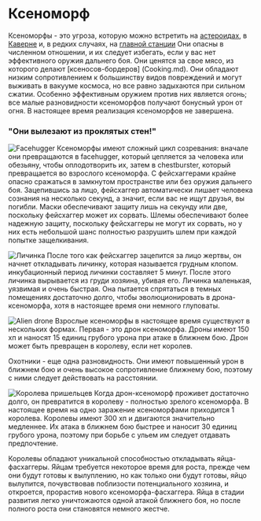 # Ксеноморф
Ксеноморфы - это угроза, которую можно встретить на [астероидах](/4_Univers/Maps/Asteroid.md), в [Каверне](/4_Univers/Maps/Gateway_Maps/Caverna.md) и, в редких случаях, на [главной станции](/4_Univers/Maps/Offical_Station_Maps/Offical_Station_Maps.md) Они опасны в численном отношении, и их следует избегать, если у вас нет эффективного оружия дальнего боя. Они ценятся за свое мясо, из которого делают [ксеносов-бордеров] (Cooking.md). Они обладают низким сопротивлением к большинству видов повреждений и могут выживать в вакууме космоса, но все равно задыхаются при сильном сжатии. Особенно эффективным оружием против них является огонь; все малые разновидности ксеноморфов получают бонусный урон от огня. В настоящее время реализация ксеноморфов не завершена.

### "Они вылезают из проклятых стен!"

![Facehugger](/img/Body/Facehugger.webp) Ксеноморфы имеют сложный цикл созревания: вначале они превращаются в facehugger, который цепляется за человека или обезьяну, чтобы оплодотворить их, затем в chestburster, который превращается во взрослого ксеноморфа. С фейсхаггерами крайне опасно сражаться в замкнутом пространстве или без оружия дальнего боя. Зацепившись за лицо, фейсхаггер автоматически лишает человека сознания на несколько секунд, а значит, если вас не ищут друзья, вы погибли. Маски обеспечивают защиту лишь на секунду или две, поскольку фейсхаггер может их сорвать. Шлемы обеспечивают более надежную защиту, поскольку фейсхаггеры не могут их сорвать, но у них есть небольшой шанс полностью разрушить шлем при каждой попытке защелкивания.

![Личинка](/img/Body/Larva.webp)
После того как фейсхаггер зацепится за лицо жертвы, он начнет откладывать личинку, которая называется грудным клопом. инкубационный период личинки составляет 5 минут. После этого личинка вырывается из груди хозяина, убивая его. Личинка маленькая, уязвимая и очень быстрая. Она пытается спрятаться в темных помещениях достаточно долго, чтобы эволюционировать в дрона-ксеноморфа, хотя в настоящее время они немного глуповаты.

![Alien drone](/img/Body/Alien_drone.webp)
Взрослые ксеноморфы в настоящее время существуют в нескольких формах. Первая - это дрон ксеноморфа. Дроны имеют 150 хп и наносят 15 единиц грубого урона при атаке в ближнем бою. Дрон может быть превращен в королеву, если нет королев.

Охотники - еще одна разновидность. Они имеют повышенный урон в ближнем бою и очень высокое сопротивление ближнему бою, поэтому с ними следует действовать на расстоянии.

![Королева пришельцев](/img/Body/Alien_queen.webp)
Когда дрон-ксеноморф проживет достаточно долго, он превратится в королеву - полностью зрелого ксеноморфа. В настоящее время на одно заражение ксеноморфами приходится 1 королева. Королевы имеют 300 хп и двигаются значительно медленнее. Их атака в ближнем бою быстрее и наносит 30 единиц грубого урона, поэтому при борьбе с ульем им следует отдавать предпочтение.

Королевы обладают уникальной способностью откладывать яйца-фасхаггеры. Яйцам требуется некоторое время для роста, прежде чем они будут готовы к вылуплению, но как только они будут готовы, яйцо вылупится, почувствовав поблизости потенциального хозяина, и откроется, прорастив нового ксеноморфа-фасхаггера. Яйца в стадии развития легко уничтожаются одной атакой ближнего боя, но после полного роста они становятся немного жестче.

